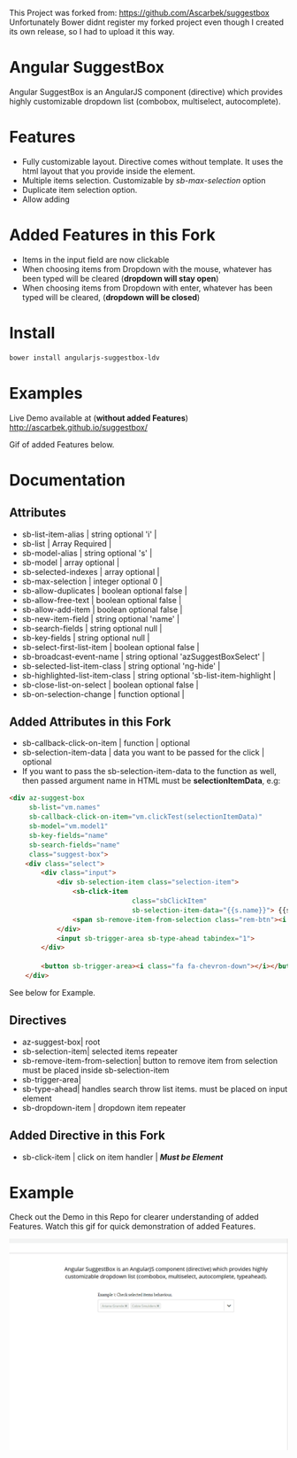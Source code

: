 This Project was forked from: <https://github.com/Ascarbek/suggestbox> <br/> 
Unfortunately Bower didnt register my forked project even though I created its own release, so I had to upload it this way. 

# Angular SuggestBox

Angular SuggestBox is an AngularJS component (directive) which provides highly customizable dropdown list (combobox, multiselect, autocomplete).

# Features

-   Fully customizable layout. Directive comes without template. It uses the html layout that you provide inside the element.
-   Multiple items selection. Customizable by _sb-max-selection_ option
-   Duplicate item selection option.
-   Allow adding

# Added Features in this Fork

-   Items in the input field are now clickable
-   When choosing items from Dropdown with the mouse, whatever has been typed will be cleared (**dropdown will stay open**)
-   When choosing items from Dropdown with enter, whatever has been typed will be cleared, (**dropdown will be closed**)

# Install

```bash
bower install angularjs-suggestbox-ldv
```

# Examples

Live Demo available at (**without added Features**)
<http://ascarbek.github.io/suggestbox/>

Gif of added Features below.

# Documentation

## Attributes

-   sb-list-item-alias | string optional 'i' |
-   sb-list | Array Required |
-   sb-model-alias | string optional 's' |
-   sb-model | array optional |
-   sb-selected-indexes | array optional |
-   sb-max-selection | integer optional 0 |
-   sb-allow-duplicates | boolean optional false |
-   sb-allow-free-text | boolean optional false |
-   sb-allow-add-item | boolean optional false |
-   sb-new-item-field | string optional 'name' |
-   sb-search-fields | string optional null |
-   sb-key-fields | string optional null |
-   sb-select-first-list-item | boolean optional false |
-   sb-broadcast-event-name | string optional 'azSuggestBoxSelect' |
-   sb-selected-list-item-class | string optional 'ng-hide' |
-   sb-highlighted-list-item-class | string optional 'sb-list-item-highlight |
-   sb-close-list-on-select | boolean optional false |
-   sb-on-selection-change | function optional |

## Added Attributes in this Fork

-   sb-callback-click-on-item | function | optional
-   sb-selection-item-data | data you want to be passed for the click | optional
-   If you want to pass the sb-selection-item-data to the function as well, then passed argument name in HTML must be **selectionItemData**, e.g:

```HTML
<div az-suggest-box 
     sb-list="vm.names" 
     sb-callback-click-on-item="vm.clickTest(selectionItemData)" 
     sb-model="vm.model1" 
     sb-key-fields="name" 
     sb-search-fields="name" 
     class="suggest-box">
    <div class="select">
        <div class="input">
            <div sb-selection-item class="selection-item">
                <sb-click-item 
                               class="sbClickItem" 
                               sb-selection-item-data="{{s.name}}"> {{s.name}} </sb-click-item>&nbsp;
                <span sb-remove-item-from-selection class="rem-btn"><i class="fa fa-times"></i></span>
            </div>
            <input sb-trigger-area sb-type-ahead tabindex="1">
        </div>

        <button sb-trigger-area><i class="fa fa-chevron-down"></i></button>
    </div>
```

See below for Example.

## Directives

-   az-suggest-box| root
-   sb-selection-item| selected items repeater
-   sb-remove-item-from-selection| button to remove item from selection must be placed inside sb-selection-item
-   sb-trigger-area|
-   sb-type-ahead| handles search throw list items. must be placed on input element
-   sb-dropdown-item | dropdown item repeater

## Added Directive in this Fork

-   sb-click-item | click on item handler | **_Must be Element_**

# Example

Check out the Demo in this Repo for clearer understanding of added Features.
Watch this gif for quick demonstration of added Features.

![Example Gif](src/demo/exampleNewFeatures.gif)
